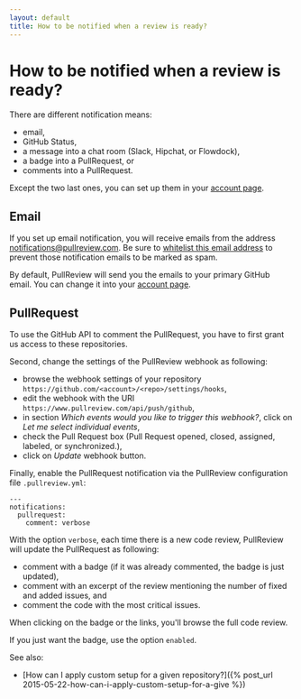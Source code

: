 ```yaml
---
layout: default
title: How to be notified when a review is ready?
---
```


# How to be notified when a review is ready?

There are different notification means:

* email,
* GitHub Status,
* a message into a chat room (Slack, Hipchat, or Flowdock),
* a badge into a PullRequest, or
* comments into a PullRequest.

Except the two last ones, you can set up them in your
[account page](https://www.pullreview.com/settings/accounts#notification).

## Email

If you set up email notification, you will receive emails from the address
notifications@pullreview.com. Be sure to
[whitelist this email address](http://sonomanewcomers.org/Images/Whitelist_Instructions.htmhttp://)
to prevent those notification emails to be marked as spam.

By default, PullReview will send you the emails to your primary GitHub email.
You can change it into your
[account page](https://www.pullreview.com/settings/accounts#notification).

## PullRequest

To use the GitHub API to comment the PullRequest, you have to first grant us
access to these repositories.

Second, change the settings of the PullReview webhook as following:

* browse the webhook settings of your repository
  `https://github.com/<account>/<repo>/settings/hooks`,
* edit the webhook with the URI `https://www.pullreview.com/api/push/github`,
* in section *Which events would you like to trigger this webhook?*, click on
  *Let me select individual events*,
* check the Pull Request box (Pull Request opened, closed, assigned, labeled, or synchronized.),
* click on *Update* webhook button.

Finally, enable the PullRequest notification via the PullReview configuration
file `.pullreview.yml`:

```
---
notifications:
  pullrequest:
    comment: verbose
```

With the option `verbose`, each time there is a new code review, PullReview will
update the PullRequest as following:

* comment with a badge (if it was already commented, the badge is just updated),
* comment with an excerpt of the review mentioning the number of fixed and added
  issues, and
* comment the code with the most critical issues.

When clicking on the badge or the links, you'll browse the full code review.

If you just want the badge, use the option `enabled`.

See also:

* [How can I apply custom setup for a given repository?]({% post_url 2015-05-22-how-can-i-apply-custom-setup-for-a-give %})
